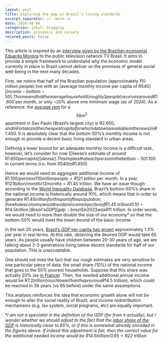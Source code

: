 ```yaml
---
layout: post
title: Exploring the gap in Brazil's living standards
excerpt_separator: <!--more-->
date: 2024-08-04
categories: jekyll blogging
description: economics and society
related_posts: false
---
```

This article is inspired by an [interview given by the Brazilian economist Eduardo Moreira][tv-brasil] to the public television network TV Brasil. It aims to provide a simple framework to understand why the economic model currently in place in Brazil cannot deliver on the promises of general social well-being in the next many decades.

<!--more-->

First, we notice that half of the Brazilian population (approximately 110 million people) live with an [average monthly income per capita of R$540][income-bottom-50]. This means that the average household (roughly 3 people) receives around R$1.600 per month, or only ~20% above one minimum wage (as of 2024). As a reference: the [average rent][rent] for a $$50m^2$$ apartment in Sao Paulo (Brazil’s largest city) is R$2.650, and in Fortaleza (the cheapest capital for which data was available in the news) is R$1.450. It is absolutely clear that the bottom-50%’s monthly income is not enough to provide a decent basic living standard in urban areas.

Defining a lower bound for an adequate monthly income is a difficult task, however, let’s consider for now [Dieese’s estimate of around R$1.650 per capita][dieese]. This implies that each person in the bottom-50% would have to increase their income by approximately R$1.100 in current terms (i.e. from R$540 to R$1.650).

Hence we would need an aggregate additional income of R$1.100/person x 110 million people = R$121 billion per month. In a year, R$121 billion/month x 12 months = R$1.45 trillion. We have an issue though: according to the [World Inequality Database][wid-brazil], Brazil’s bottom-50%’s share in the national income is historically around 10%, which means that in order to generate R$1.45 trillion for this part of the population, the whole economy would need an income injection of R$1.45 trillion/0.10 = R$14.5 trillion. [Brazil’s GDP][gdp-brazil] in 2023 was R$11 trillion. In order words, we would need to more than double the size of our economy* so that the bottom-50% would meet the *lower-bound* of the basic income. 

In the last 20 years, [Brazil’s GDP per capita has grown][gdp-per-capita-growth-brazil] approximately 1.3% per year in real terms. At this rate, obtaining the desired GDP would take 65 years. As people usually have children between 20-30 years of age, we are talking about 2-3 generations living below decent standards for half of our population. This is unacceptable. 

One should not miss the fact that our rough estimates are very sensitive to one particular piece of data: the small share (10%) of the national income that goes to the 50% poorest households. Suppose that this share was actually 20% (as [in France][wid-france]). Then, the needed additional annual income would be R$7.2 trillion (much lower than the previous R$14.5 trillion), which could be reached in 39 years (vs 65 before) under the same assumptions.

This analysis reinforces the idea that economic growth alone will not be enough to alter the social reality of Brazil, and income redistribution mechanisms (e.g. tax system, social programs, etc) are equally important. 

**I am not a specialist in the definition of the GDP (far from it actually), but I wonder whether we should adjust to the fact that the [labor share of the GDP][labor-share] is historically close to 65%, or if this is somewhat already encoded in the figures above. If indeed this adjustment is fair, then the correct value for the additional needed income would be R$14.5 trillion/0.65 = R$22 trillion.*


[tv-brasil]: https://www.youtube.com/watch?v=Zs1lnsodeVA
[income-bottom-50]: https://www.estadao.com.br/economia/1-mais-rico-325-vezes-metade-mais-pobre-ibge-nprei/
[dieese]: https://valorinveste.globo.com/objetivo/gastar-bem/noticia/2023/08/04/salario-minimo-ideal-deveria-ser-de-r-r-652893-diz-dieese.ghtml
[rent]: https://exame.com/mercado-imobiliario/preco-medio-do-aluguel-no-pais-sobe-375-no-primeiro-trimestre-veja-valor-por-capital/
[wid-brazil]: https://wid.world/country/brazil/
[wid-france]: https://wid.world/country/france/
[gdp-brazil]: https://www.ibge.gov.br/explica/pib.php
[labor-share]: https://ourworldindata.org/grapher/labor-share-of-gdp
[gdp-growth-brazil]: https://www.ibge.gov.br/estatisticas/economicas/contas-nacionais/9300-contas-nacionais-trimestrais.html?=&t=series-historicas&utm_source=landing&utm_medium=explica&utm_campaign=pib#evolucao-taxa
[gdp-per-capita-growth-brazil]: https://odsbrasil.gov.br/objetivo8/indicador811







